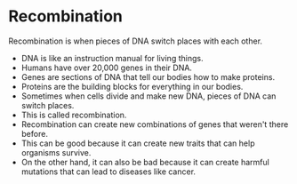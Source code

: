# Recombination

Recombination is when pieces of DNA switch places with each other. 

* DNA is like an instruction manual for living things.
* Humans have over 20,000 genes in their DNA.
* Genes are sections of DNA that tell our bodies how to make proteins.
* Proteins are the building blocks for everything in our bodies.
* Sometimes when cells divide and make new DNA, pieces of DNA can switch places.
* This is called recombination.
* Recombination can create new combinations of genes that weren't there before.
* This can be good because it can create new traits that can help organisms survive.
* On the other hand, it can also be bad because it can create harmful mutations that can lead to diseases like cancer.
